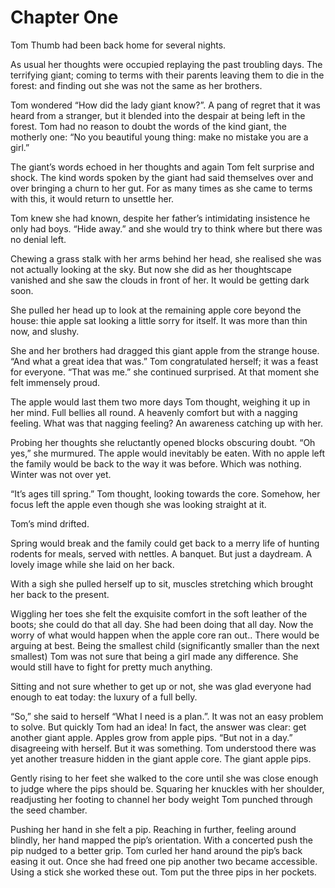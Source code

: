
# Chapter One

Tom Thumb had been back home for several nights. 

As usual her thoughts were occupied replaying the past troubling days. The terrifying giant; coming to terms with their parents leaving them to die in the forest: and finding out she was not the same as her brothers. 

Tom wondered “How did the lady giant know?”. A pang of regret that it was heard from a stranger, but it blended into the despair at being left in the forest. Tom had no reason to doubt the words of the kind giant, the motherly one: “No you beautiful young thing: make no mistake you are a girl.” 

The giant’s words echoed in her thoughts and again Tom felt surprise and shock. The kind words spoken by the giant had said themselves over and over bringing a churn to her gut. For as many times as she came to terms with this, it would return to unsettle her.

Tom knew she had known, despite her father’s intimidating insistence he only had boys. “Hide away.” and she would try to think where but there was no denial left.

Chewing a grass stalk with her arms behind her head, she realised she was not actually looking at the sky. But now she did as her thoughtscape vanished and she saw the clouds in front of her. It would be getting dark soon.

She pulled her head up to look at the remaining apple core beyond the house: thie apple sat looking a little sorry for itself. It was more than thin now, and slushy. 

She and her brothers had dragged this giant apple from the strange house. “And what a great idea that was.” Tom congratulated herself; it was a feast for everyone. “That was me.” she continued surprised. At that moment she felt immensely proud.

The apple would last them two more days Tom thought, weighing it up in her mind. Full bellies all round. A heavenly comfort but with a nagging feeling. What was that nagging feeling? An awareness catching up with her. 

Probing her thoughts she reluctantly opened blocks obscuring doubt. “Oh yes,” she murmured. The apple would inevitably be eaten. With no apple left the family would be back to the way it was before. Which was nothing. Winter was not over yet.

“It’s ages till spring.” Tom thought, looking towards the core. Somehow, her focus left the apple even though she was looking straight at it. 

Tom’s mind drifted.

Spring would break and the family could get back to a merry life of hunting rodents for meals, served with nettles. A banquet. But just a daydream. A lovely image while she laid on her back. 

With a sigh she pulled herself up to sit, muscles stretching which brought her back to the present.

Wiggling her toes she felt the exquisite comfort in the soft leather of the boots; she could do that all day. She had been doing that all day. Now the worry of what would happen when the apple core ran out.. There would be arguing at best. Being the smallest child (significantly smaller than the next smallest) Tom was not sure that being a girl made any difference. She would still have to fight for pretty much anything.

Sitting and not sure whether to get up or not, she was glad everyone had enough to eat today: the luxury of a full belly.

“So,” she said to herself “What I need is a plan.”. It was not an easy problem to solve. But quickly Tom had an idea! In fact, the answer was clear: get another giant apple. Apples grow from apple pips. “But not in a day.” disagreeing with herself. But it was something. Tom understood there was yet another treasure hidden in the giant apple core. The giant apple pips. 

Gently rising to her feet she walked to the core until she was close enough to judge where the pips should be. Squaring her knuckles with her shoulder, readjusting her footing to channel her body weight Tom punched through the seed chamber.

Pushing her hand in she felt a pip. Reaching in further, feeling around blindly, her hand mapped the pip’s orientation. With a concerted push the pip nudged to a better grip. Tom curled her hand around the pip’s back easing it out. Once she had freed one pip another two became accessible. Using a stick she worked these out. Tom put the three pips in her pockets.
